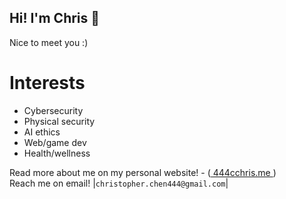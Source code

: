## Hi! I'm Chris 👋

Nice to meet you :)

# Interests 
- Cybersecurity
- Physical security
- AI ethics
- Web/game dev
- Health/wellness

Read more about me on my personal website! - (<a href="https://444cchris.me" > 444cchris.me </a>) <br>
Reach me on email! |`christopher.chen444@gmail.com`|

<!--
**444CChris/444CChris** is a ✨ _special_ ✨ repository because its `README.md` (this file) appears on your GitHub profile.

Here are some ideas to get you started:
- 🔭 I’m currently working on ...
- 🌱 I’m currently learning ...
- 👯 I’m looking to collaborate on ...
- 🤔 I’m looking for help with ...
- 💬 Ask me about ...
- 📫 How to reach me: ...
- 😄 Pronouns: ...
- ⚡ Fun fact: ...
-->
